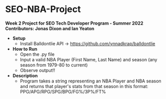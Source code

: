 # SEO-NBA-Project
**Week 2 Project for SEO Tech Developer Program - Summer 2022**
**Contributors: Jonas Dixon and Ian Yeaton**

* **Setup**
  * Install Balldontlie API -> https://github.com/ynnadkrap/balldontlie
* **How to Run**
  * Open the .py file
  * Input a valid NBA Player (First Name, Last Name) and season (any season from 1979-80 to current)
  * Observe output!!
* **Description**
  * Program takes a string representing an NBA Player and NBA season
  and returns that player's stats from that season in this format:
  PPG/APG/RPG/SPG/BPG/FG%/3P%/FT%
